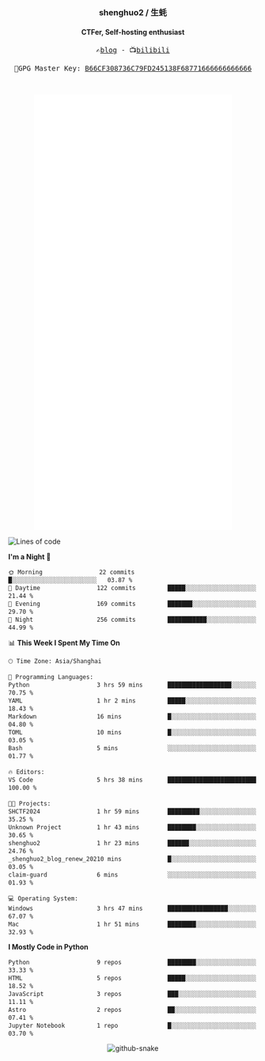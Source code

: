 <h3 align="center"> shenghuo2 / 生蚝 </h3>
<h4 align="center" >CTFer, Self-hosting enthusiast</h3>


<p align="center">
  <samp>
    ✍️<a href="https://blog.shenghuo2.top/">blog</a> -
    📺<a href="https://space.bilibili.com/85894935">bilibili</a>
  </samp>
</p>
<p align="center">
  <samp>
     🔐GPG Master Key: <a align="center" href="https://github.com/shenghuo2.gpg">B66CF308736C79FD245138F68771666666666666</a>
  </samp>
</p>
<br>
<p align="center">
  <a href="https://github.com/shenghuo2">
    <img width="400" align="top" src="https://github.com/shenghuo2/shenghuo2/blob/main/metrics.left.svg" />
  </a>
  <a href="https://github.com/shenghuo2">
    <img width="400" align="top" src="https://github.com/shenghuo2/shenghuo2/blob/main/metrics.right.svg" />
  </a>
</p>


<!--START_SECTION:waka-->
![Lines of code](https://img.shields.io/badge/From%20Hello%20World%20I%27ve%20Written-363.8%20thousand%20lines%20of%20code-blue)

**I'm a Night 🦉** 

```text
🌞 Morning                22 commits          █░░░░░░░░░░░░░░░░░░░░░░░░   03.87 % 
🌆 Daytime                122 commits         █████░░░░░░░░░░░░░░░░░░░░   21.44 % 
🌃 Evening                169 commits         ███████░░░░░░░░░░░░░░░░░░   29.70 % 
🌙 Night                  256 commits         ███████████░░░░░░░░░░░░░░   44.99 % 
```


📊 **This Week I Spent My Time On** 

```text
🕑︎ Time Zone: Asia/Shanghai

💬 Programming Languages: 
Python                   3 hrs 59 mins       ██████████████████░░░░░░░   70.75 % 
YAML                     1 hr 2 mins         █████░░░░░░░░░░░░░░░░░░░░   18.43 % 
Markdown                 16 mins             █░░░░░░░░░░░░░░░░░░░░░░░░   04.80 % 
TOML                     10 mins             █░░░░░░░░░░░░░░░░░░░░░░░░   03.05 % 
Bash                     5 mins              ░░░░░░░░░░░░░░░░░░░░░░░░░   01.77 % 

🔥 Editors: 
VS Code                  5 hrs 38 mins       █████████████████████████   100.00 % 

🐱‍💻 Projects: 
SHCTF2024                1 hr 59 mins        █████████░░░░░░░░░░░░░░░░   35.25 % 
Unknown Project          1 hr 43 mins        ████████░░░░░░░░░░░░░░░░░   30.65 % 
shenghuo2                1 hr 23 mins        ██████░░░░░░░░░░░░░░░░░░░   24.76 % 
_shenghuo2_blog_renew_20210 mins             █░░░░░░░░░░░░░░░░░░░░░░░░   03.05 % 
claim-guard              6 mins              ░░░░░░░░░░░░░░░░░░░░░░░░░   01.93 % 

💻 Operating System: 
Windows                  3 hrs 47 mins       █████████████████░░░░░░░░   67.07 % 
Mac                      1 hr 51 mins        ████████░░░░░░░░░░░░░░░░░   32.93 % 
```

**I Mostly Code in Python** 

```text
Python                   9 repos             ████████░░░░░░░░░░░░░░░░░   33.33 % 
HTML                     5 repos             █████░░░░░░░░░░░░░░░░░░░░   18.52 % 
JavaScript               3 repos             ███░░░░░░░░░░░░░░░░░░░░░░   11.11 % 
Astro                    2 repos             ██░░░░░░░░░░░░░░░░░░░░░░░   07.41 % 
Jupyter Notebook         1 repo              █░░░░░░░░░░░░░░░░░░░░░░░░   03.70 % 
```




<!--END_SECTION:waka-->


<div align="center">
  <picture>
    <source media="(prefers-color-scheme: dark)" srcset="https://gist.githubusercontent.com/shenghuo2/bfce20b14ab0484cef03bae6e60e0b3a/raw/github-snake-dark.svg" />
    <source media="(prefers-color-scheme: light)" srcset="https://gist.githubusercontent.com/shenghuo2/bfce20b14ab0484cef03bae6e60e0b3a/raw/github-snake.svg" />
    <img alt="github-snake" src="https://gist.githubusercontent.com/shenghuo2/bfce20b14ab0484cef03bae6e60e0b3a/raw/github-snake.svg" />
  </picture>
</div>

<!--
**shenghuo2/shenghuo2** is a ✨ _special_ ✨ repository because its `README.md` (this file) appears on your GitHub profile.

Here are some ideas to get you started:

- 🔭 I’m currently working on ...
- 🌱 I’m currently learning ...
- 👯 I’m looking to collaborate on ...
- 🤔 I’m looking for help with ...
- 💬 Ask me about ...
- 📫 How to reach me: ...
- 😄 Pronouns: ...
- ⚡ Fun fact: ...
-->
